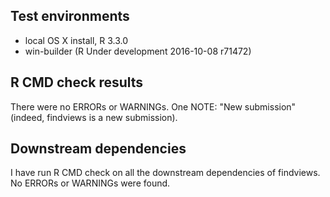 ## Test environments
* local OS X install, R 3.3.0
* win-builder (R Under development 2016-10-08 r71472)

## R CMD check results
There were no ERRORs or WARNINGs.
One NOTE: "New submission" (indeed, findviews is a new submission).

## Downstream dependencies
I have run R CMD check on all the downstream dependencies of findviews.
No ERRORs or WARNINGs were found.
